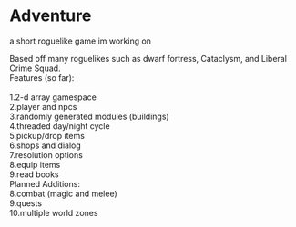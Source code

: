 # Adventure
a short roguelike game im working on<br />

Based off many roguelikes such as dwarf fortress, Cataclysm, and Liberal Crime Squad.<br />
Features (so far):<br /><br />
  1.2-d array gamespace<br />
  2.player and npcs<br />
  3.randomly generated modules (buildings)<br />
  4.threaded day/night cycle<br />
  5.pickup/drop items<br />
  6.shops and dialog<br />
  7.resolution options<br />
  8.equip items<br />
  9.read books<br />
Planned Additions:<br />
  8.combat (magic and melee)<br />
  9.quests<br />
  10.multiple world zones<br />
